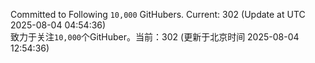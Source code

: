 Committed to Following `10,000` GitHubers. Current: <!-- FOLLOWING_COUNT -->302<!-- FOLLOWING_COUNT --> (Update at UTC <!-- LAST_UPDATED -->2025-08-04 04:54:36<!-- LAST_UPDATED -->)<br>
致力于关注`10,000`个GitHuber。当前：<!-- FOLLOWING_COUNT -->302<!-- FOLLOWING_COUNT --> (更新于北京时间 <!-- LAST_UPDATED_CST -->2025-08-04 12:54:36<!-- LAST_UPDATED_CST -->)

